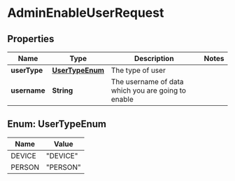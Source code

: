 # AdminEnableUserRequest

## Properties
Name | Type | Description | Notes
------------ | ------------- | ------------- | -------------
**userType** | [**UserTypeEnum**](#UserTypeEnum) | The type of user | 
**username** | **String** | The username of data which you are going to enable | 

<a name="UserTypeEnum"></a>
## Enum: UserTypeEnum
Name | Value
---- | -----
DEVICE | &quot;DEVICE&quot;
PERSON | &quot;PERSON&quot;
